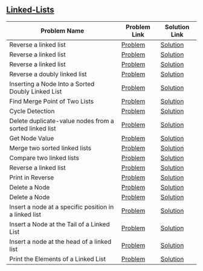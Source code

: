 ## [Linked-Lists](https://www.hackerrank.com/domains/data-structures/linked-lists)

Problem Name|Problem Link|Solution Link
---|---|---
Reverse a linked list|[Problem](https://www.hackerrank.com/challenges/reverse-a-linked-list/problem)|[Solution](./reverse-a-linked-list.cpp)
Reverse a linked list|[Problem](https://www.hackerrank.com/challenges/reverse-a-linked-list/problem)|[Solution](./reverse-a-linked-list.c)
Reverse a linked list|[Problem](https://www.hackerrank.com/challenges/reverse-a-linked-list/problem)|[Solution](./reverse-a-linked-list.c)
Reverse a doubly linked list|[Problem](https://www.hackerrank.com/challenges/reverse-a-doubly-linked-list/problem)|[Solution](./reverse-a-doubly-linked-list.cpp)
Inserting a Node Into a Sorted Doubly Linked List|[Problem](https://www.hackerrank.com/challenges/insert-a-node-into-a-sorted-doubly-linked-list/problem)|[Solution](./insert-a-node-into-a-sorted-doubly-linked-list.java)
Find Merge Point of Two Lists|[Problem](https://www.hackerrank.com/challenges/find-the-merge-point-of-two-joined-linked-lists/problem)|[Solution](./find-the-merge-point-of-two-joined-linked-lists.java)
Cycle Detection|[Problem](https://www.hackerrank.com/challenges/detect-whether-a-linked-list-contains-a-cycle/problem)|[Solution](./detect-whether-a-linked-list-contains-a-cycle.java)
Delete duplicate-value nodes from a sorted linked list|[Problem](https://www.hackerrank.com/challenges/delete-duplicate-value-nodes-from-a-sorted-linked-list/problem)|[Solution](./delete-duplicate-value-nodes-from-a-sorted-linked-list.java)
Get Node Value|[Problem](https://www.hackerrank.com/challenges/get-the-value-of-the-node-at-a-specific-position-from-the-tail/problem)|[Solution](./get-the-value-of-the-node-at-a-specific-position-from-the-tail.java)
Merge two sorted linked lists|[Problem](https://www.hackerrank.com/challenges/merge-two-sorted-linked-lists/problem)|[Solution](./merge-two-sorted-linked-lists.java)
Compare two linked lists|[Problem](https://www.hackerrank.com/challenges/compare-two-linked-lists/problem)|[Solution](./compare-two-linked-lists.java)
Reverse a linked list|[Problem](https://www.hackerrank.com/challenges/reverse-a-linked-list/problem)|[Solution](./reverse-a-linked-list.java)
Print in Reverse|[Problem](https://www.hackerrank.com/challenges/print-the-elements-of-a-linked-list-in-reverse/problem)|[Solution](./print-the-elements-of-a-linked-list-in-reverse.java)
Delete a Node|[Problem](https://www.hackerrank.com/challenges/delete-a-node-from-a-linked-list/problem)|[Solution](./delete-a-node-from-a-linked-list.java)
Delete a Node|[Problem](https://www.hackerrank.com/challenges/delete-a-node-from-a-linked-list/problem)|[Solution](./delete-a-node-from-a-linked-list.java)
Insert a node at a specific position in a linked list|[Problem](https://www.hackerrank.com/challenges/insert-a-node-at-a-specific-position-in-a-linked-list/problem)|[Solution](./insert-a-node-at-a-specific-position-in-a-linked-list.java)
Insert a Node at the Tail of a Linked List|[Problem](https://www.hackerrank.com/challenges/insert-a-node-at-the-tail-of-a-linked-list/problem)|[Solution](./insert-a-node-at-the-tail-of-a-linked-list.cpp)
Insert a node at the head of a linked list|[Problem](https://www.hackerrank.com/challenges/insert-a-node-at-the-head-of-a-linked-list/problem)|[Solution](./insert-a-node-at-the-head-of-a-linked-list.cpp)
Print the Elements of a Linked List|[Problem](https://www.hackerrank.com/challenges/print-the-elements-of-a-linked-list/problem)|[Solution](./print-the-elements-of-a-linked-list.cpp)
